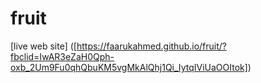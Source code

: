 # fruit
[live web site] ([https://faarukahmed.github.io/fruit/?fbclid=IwAR3eZaH0Qph-oxb_2Um9Fu0qhQbuKM5vgMkAlQhj1Qi_IytqIViUaOOItok])


